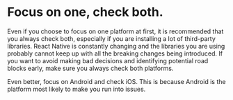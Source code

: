 # Focus on one, check both.

Even if you choose to focus on one platform at first, it is recommended that you always check both, especially if you are installing a lot of third-party libraries. React Native is constantly changing and the libraries you are using probably cannot keep up with all the breaking changes being introduced. If you want to avoid making bad decisions and identifying potential road blocks early, make sure you always check both platforms.

Even better, focus on Android and check iOS. This is because Android is the platform most likely to make you run into issues.





